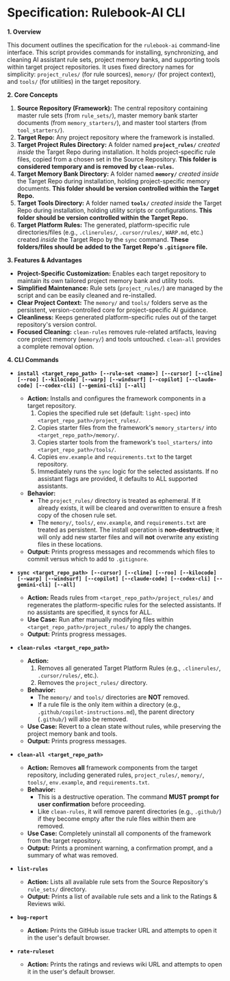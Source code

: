 # Specification: Rulebook-AI CLI

**1. Overview**

This document outlines the specification for the `rulebook-ai` command-line interface. This script provides commands for installing, synchronizing, and cleaning AI assistant rule sets, project memory banks, and supporting tools within target project repositories. It uses fixed directory names for simplicity: `project_rules/` (for rule sources), `memory/` (for project context), and `tools/` (for utilities) in the target repository.

**2. Core Concepts**

1.  **Source Repository (Framework):** The central repository containing master rule sets (from `rule_sets/`), master memory bank starter documents (from `memory_starters/`), and master tool starters (from `tool_starters/`).
2.  **Target Repo:** Any project repository where the framework is installed.
3.  **Target Project Rules Directory:** A folder named **`project_rules/`** *created inside* the Target Repo during installation. It holds project-specific rule files, copied from a chosen set in the Source Repository. **This folder is considered temporary and is removed by `clean-rules`.**
4.  **Target Memory Bank Directory:** A folder named **`memory/`** *created inside* the Target Repo during installation, holding project-specific memory documents. **This folder should be version controlled within the Target Repo.**
5.  **Target Tools Directory:** A folder named **`tools/`** *created inside* the Target Repo during installation, holding utility scripts or configurations. **This folder should be version controlled within the Target Repo.**
6.  **Target Platform Rules:** The generated, platform-specific rule directories/files (e.g., `.clinerules/`, `.cursor/rules/`, `WARP.md`, etc.) created *inside* the Target Repo by the `sync` command. **These folders/files should be added to the Target Repo's `.gitignore` file.**

**3. Features & Advantages**

*   **Project-Specific Customization:** Enables each target repository to maintain its own tailored project memory bank and utility tools.
*   **Simplified Maintenance:** Rule sets (`project_rules/`) are managed by the script and can be easily cleaned and re-installed.
*   **Clear Project Context:** The `memory/` and `tools/` folders serve as the persistent, version-controlled core for project-specific AI guidance.
*   **Cleanliness:** Keeps generated platform-specific rules out of the target repository's version control.
*   **Focused Cleaning:** `clean-rules` removes rule-related artifacts, leaving core project memory (`memory/`) and tools untouched. `clean-all` provides a complete removal option.

**4. CLI Commands**

*   **`install <target_repo_path> [--rule-set <name>] [--cursor] [--cline] [--roo] [--kilocode] [--warp] [--windsurf] [--copilot] [--claude-code] [--codex-cli] [--gemini-cli] [--all]`**
    *   **Action:** Installs and configures the framework components in a target repository.
        1.  Copies the specified rule set (default: `light-spec`) into `<target_repo_path>/project_rules/`.
        2.  Copies starter files from the framework's `memory_starters/` into `<target_repo_path>/memory/`.
        3.  Copies starter tools from the framework's `tool_starters/` into `<target_repo_path>/tools/`.
        4.  Copies `env.example` and `requirements.txt` to the target repository.
        5.  Immediately runs the `sync` logic for the selected assistants. If no assistant flags are provided, it defaults to ALL supported assistants.
    *   **Behavior:**
        *   The `project_rules/` directory is treated as ephemeral. If it already exists, it will be cleared and overwritten to ensure a fresh copy of the chosen rule set.
        *   The `memory/`, `tools/`, `env.example`, and `requirements.txt` are treated as persistent. The install operation is **non-destructive**; it will only add new starter files and will **not** overwrite any existing files in these locations.
    *   **Output:** Prints progress messages and recommends which files to commit versus which to add to `.gitignore`.

*   **`sync <target_repo_path> [--cursor] [--cline] [--roo] [--kilocode] [--warp] [--windsurf] [--copilot] [--claude-code] [--codex-cli] [--gemini-cli] [--all]`**
    *   **Action:** Reads rules from `<target_repo_path>/project_rules/` and regenerates the platform-specific rules for the selected assistants. If no assistants are specified, it syncs for ALL.
    *   **Use Case:** Run after manually modifying files within `<target_repo_path>/project_rules/` to apply the changes.
    *   **Output:** Prints progress messages.

*   **`clean-rules <target_repo_path>`**
    *   **Action:**
        1.  Removes all generated Target Platform Rules (e.g., `.clinerules/`, `.cursor/rules/`, etc.).
        2.  Removes the `project_rules/` directory.
    *   **Behavior:**
        *   The `memory/` and `tools/` directories are **NOT** removed.
        *   If a rule file is the only item within a directory (e.g., `.github/copilot-instructions.md`), the parent directory (`.github/`) will also be removed.
    *   **Use Case:** Revert to a clean state without rules, while preserving the project memory bank and tools.
    *   **Output:** Prints progress messages.

*   **`clean-all <target_repo_path>`**
    *   **Action:** Removes **all** framework components from the target repository, including generated rules, `project_rules/`, `memory/`, `tools/`, `env.example`, and `requirements.txt`.
    *   **Behavior:**
        *   This is a destructive operation. The command **MUST prompt for user confirmation** before proceeding.
        *   Like `clean-rules`, it will remove parent directories (e.g., `.github/`) if they become empty after the rule files within them are removed.
    *   **Use Case:** Completely uninstall all components of the framework from the target repository.
    *   **Output:** Prints a prominent warning, a confirmation prompt, and a summary of what was removed.

*   **`list-rules`**
    *   **Action:** Lists all available rule sets from the Source Repository's `rule_sets/` directory.
    *   **Output:** Prints a list of available rule sets and a link to the Ratings & Reviews wiki.

*   **`bug-report`**
    *   **Action:** Prints the GitHub issue tracker URL and attempts to open it in the user's default browser.

*   **`rate-ruleset`**
    *   **Action:** Prints the ratings and reviews wiki URL and attempts to open it in the user's default browser.
